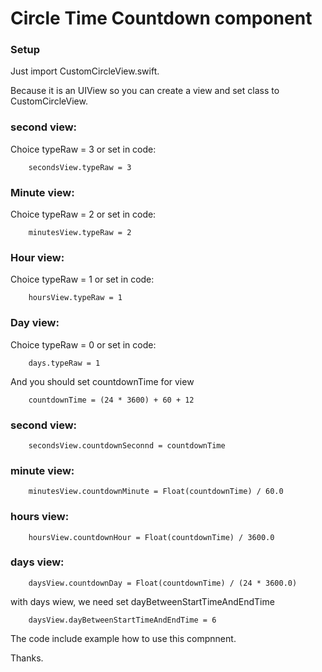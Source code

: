 # Circle Time Countdown component

### Setup

Just import CustomCircleView.swift.

Because it is an UIView so you can create a view and set class to CustomCircleView.

###  second view:
Choice typeRaw = 3 or set in code:  

        secondsView.typeRaw = 3
    
### Minute view:
Choice typeRaw = 2 or set in code:  

        minutesView.typeRaw = 2

### Hour view:
Choice typeRaw = 1 or set in code:  

        hoursView.typeRaw = 1
        
### Day view:
Choice typeRaw = 0 or set in code:  

        days.typeRaw = 1   

And you should set countdownTime for view

        countdownTime = (24 * 3600) + 60 + 12

###  second view:
        secondsView.countdownSeconnd = countdownTime
        
###  minute view:
        minutesView.countdownMinute = Float(countdownTime) / 60.0
   
###  hours view:
        hoursView.countdownHour = Float(countdownTime) / 3600.0
        
###  days view:
        daysView.countdownDay = Float(countdownTime) / (24 * 3600.0)
with days wiew, we need set dayBetweenStartTimeAndEndTime
        
        daysView.dayBetweenStartTimeAndEndTime = 6
        
The code include example how to use this compnnent.

Thanks.

    